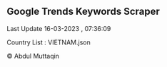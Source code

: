 

## Google Trends Keywords Scraper 
 
Last Update 16-03-2023 , 07:36:09

Country List :
VIETNAM.json



© Abdul Muttaqin 
